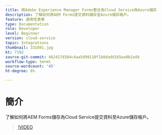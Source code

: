 ```yaml
---
title: 將Adobe Experience Manager Forms整合為Cloud Service與Azure儲存
description: 了解如何將AEM Forms提交資料儲存至Azure儲存帳戶。
feature: 適用性表單
type: Documentation
role: Developer
level: Beginner
version: cloud-service
topic: Integrations
thumbnail: 331891.jpg
kt: 7192
source-git-commit: 462417d384c4aa5d99110f1b8dadd165ea9b2a49
workflow-type: tm+mt
source-wordcount: '45'
ht-degree: 8%

---
```


# 簡介

了解如何將AEM Forms儲存為Cloud Service提交資料至Azure儲存帳戶。

>[!VIDEO](https://video.tv.adobe.com/v/331891/?quality=12&learn=on)
